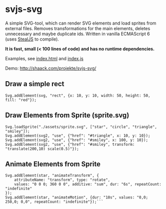# svjs-svg
  
A simple SVG-tool, which can render SVG elements and load sprites from external files. 
Removes transformations for the main elements, deletes unnecessary and maybe duplicate ids.
Written in vanilla ECMAScript 6 (uses [StealJS](https://stealjs.com/) to compile). 

**It is fast, small (< 100 lines of code) and has no runtime dependencies.**

Examples, see [index.html](index.html) and [index.js](index.js)

Demo: http://shaack.com/projekte/svjs-svg/

## Draw a simple rect

```
Svg.addElement(svg, "rect", {x: 10, y: 10, width: 50, height: 50, fill: "red"});
```

## Draw Elements from Sprite (sprite.svg)

```
Svg.loadSprite("./assets/sprite.svg", ["star", "circle", "triangle", "smiley"]);
Svg.addElement(svg2, "use", {"href": "#triangle", x: 10, y: 10});
Svg.addElement(svg2, "use", {"href": "#smiley", x: 100, y: 10});
Svg.addElement(svg2, "use", {"href": "#smiley", transform: "translate(200,10) scale(0.5)"});
```

## Animate Elements from Sprite

```
Svg.addElement(star, "animateTransform", {
    attributeName: "transform", type: "rotate",
    values: "0 0 0; 360 0 0", additive: "sum", dur: "6s", repeatCount: "indefinite"
});
Svg.addElement(star, "animateMotion", {dur: "10s", values: "0,0; 250,0; 0,0", repeatCount: "indefinite"});```
